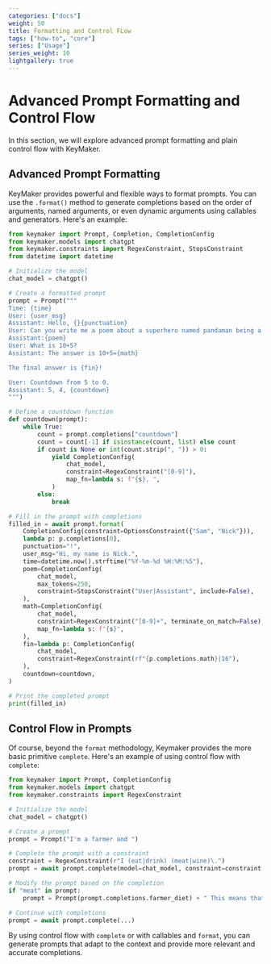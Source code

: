 ```yaml
---
categories: ["docs"]
weight: 50
title: Formatting and Control FLow
tags: ["how-to", "core"]
series: ["Usage"]
series_weight: 10
lightgallery: true
---
```


# Advanced Prompt Formatting and Control Flow

In this section, we will explore advanced prompt formatting and plain control flow with KeyMaker.

## Advanced Prompt Formatting

KeyMaker provides powerful and flexible ways to format prompts. You can use the `.format()` method to generate completions based on the order of arguments, named arguments, or even dynamic arguments using callables and generators. Here's an example:

```python
from keymaker import Prompt, Completion, CompletionConfig
from keymaker.models import chatgpt
from keymaker.constraints import RegexConstraint, StopsConstraint
from datetime import datetime

# Initialize the model
chat_model = chatgpt()

# Create a formatted prompt
prompt = Prompt("""
Time: {time}
User: {user_msg}
Assistant: Hello, {}{punctuation}
User: Can you write me a poem about a superhero named pandaman being a friend to {}?
Assistant:{poem}
User: What is 10+5?
Assistant: The answer is 10+5={math}

The final answer is {fin}!

User: Countdown from 5 to 0.
Assistant: 5, 4, {countdown}
""")

# Define a countdown function
def countdown(prompt):
    while True:
        count = prompt.completions["countdown"]
        count = count[-1] if isinstance(count, list) else count
        if count is None or int(count.strip(", ")) > 0:
            yield CompletionConfig(
                chat_model,
                constraint=RegexConstraint("[0-9]"),
                map_fn=lambda s: f"{s}, ",
            )
        else:
            break

# Fill in the prompt with completions
filled_in = await prompt.format(
    CompletionConfig(constraint=OptionsConstraint({"Sam", "Nick"})),
    lambda p: p.completions[0],
    punctuation="!",
    user_msg="Hi, my name is Nick.",
    time=datetime.now().strftime("%Y-%m-%d %H:%M:%S"),
    poem=CompletionConfig(
        chat_model,
        max_tokens=250,
        constraint=StopsConstraint("User|Assistant", include=False),
    ),
    math=CompletionConfig(
        chat_model,
        constraint=RegexConstraint("[0-9]+", terminate_on_match=False),
        map_fn=lambda s: f"{s}",
    ),
    fin=lambda p: CompletionConfig(
        chat_model,
        constraint=RegexConstraint(rf"{p.completions.math}|16"),
    ),
    countdown=countdown,
)

# Print the completed prompt
print(filled_in)
```

## Control Flow in Prompts

Of course, beyond the `format` methodology, Keymaker provides the more basic primitive `complete`. Here's an example of using control flow with `complete`:

```python
from keymaker import Prompt, CompletionConfig
from keymaker.models import chatgpt
from keymaker.constraints import RegexConstraint

# Initialize the model
chat_model = chatgpt()

# Create a prompt
prompt = Prompt("I'm a farmer and ")

# Complete the prompt with a constraint
constraint = RegexConstraint(r"I (eat|drink) (meat|wine)\.")
prompt = await prompt.complete(model=chat_model, constraint=constraint, name="farmer_diet")

# Modify the prompt based on the completion
if "meat" in prompt:
    prompt = Prompt(prompt.completions.farmer_diet) + " This means that"

# Continue with completions
prompt = await prompt.complete(...)
```

By using control flow with `complete` or with callables and `format`, you can generate prompts that adapt to the context and provide more relevant and accurate completions.